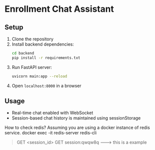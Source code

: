 # Enrollment Chat Assistant

## Setup
1. Clone the repository
2. Install backend dependencies:
    ```bash
    cd backend
    pip install -r requirements.txt
    ```
3. Run FastAPI server:
    ```bash
    uvicorn main:app --reload
    ```
4. Open `localhost:8000` in a browser

## Usage
- Real-time chat enabled with WebSocket
- Session-based chat history is maintained using sessionStorage


How to check redis?
Assuming you are using a docker instance of redis service.
docker exec -it redis-server redis-cli
> GET <session_id>
> GET session:qwqw8q ---> this is a example